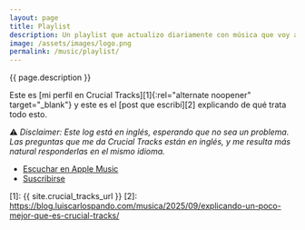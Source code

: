 ```yaml
---
layout: page
title: Playlist
description: Un playlist que actualizo diariamente con música que voy agregando a mi perfil de Crucial Tracks desde septiembre de 2025.
image: /assets/images/logo.png
permalink: /music/playlist/
---
```


<p class="text-center">{{ page.description }}</p>

<p class="text-center">Este es [mi perfil en Crucial Tracks][1]{:rel="alternate noopener" target="_blank"} y este es el [post que escribí][2] explicando de qué trata todo esto.</p>

<p class="text-center">
    ⚠️ <em>Disclaimer: Este log está en inglés, esperando que no sea un problema. Las preguntas que me da Crucial Tracks están en inglés, y me resulta más natural responderlas en el mismo idioma.</em>
</p>

<ul class="list-inline mb-4 text-center">
    <li class="list-inline-item">
        <a class="btn btn-primary btn-sm" href="https://music.apple.com/mx/playlist/crucial-tracks/pl.u-g39JFWq0EPd?l=en" target="_blank" rel="noopener noreferrer">
          <i class="fa-brands fa-apple"></i> Escuchar en Apple Music
        </a>
    </li>
    <li class="list-inline-item">
        <a class="btn btn-primary btn-sm" href="https://app.crucialtracks.org/profile/mijo/feed" rel="me noopener">
            <i class="fa-solid fa-rss"></i> Suscribirse
        </a>
    </li>
</ul>

<ul id="tracks" class="list-unstyled"></ul>

[1]: {{ site.crucial_tracks_url }}
[2]: https://blog.luiscarlospando.com/musica/2025/09/explicando-un-poco-mejor-que-es-crucial-tracks/
